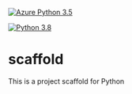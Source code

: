 [![Azure Python 3.5](https://github.com/smazcw3/scaffold/actions/workflows/azure.yml/badge.svg)](https://github.com/smazcw3/scaffold/actions/workflows/azure.yml)

[![Python 3.8](https://github.com/smazcw3/scaffold/actions/workflows/main.yml/badge.svg)](https://github.com/smazcw3/scaffold/actions/workflows/main.yml)

# scaffold
This is a project scaffold for Python
